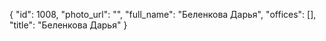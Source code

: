 {
    "id": 1008,
    "photo_url": "",
    "full_name": "Беленкова Дарья",
    "offices": [],
    "title": "Беленкова Дарья"
}